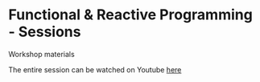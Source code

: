 # Functional & Reactive Programming - Sessions

 Workshop materials 
  
  The entire session can be watched on Youtube <a href="https://www.youtube.com/watch?v=q2cbQs8AG1Y">here</a>
